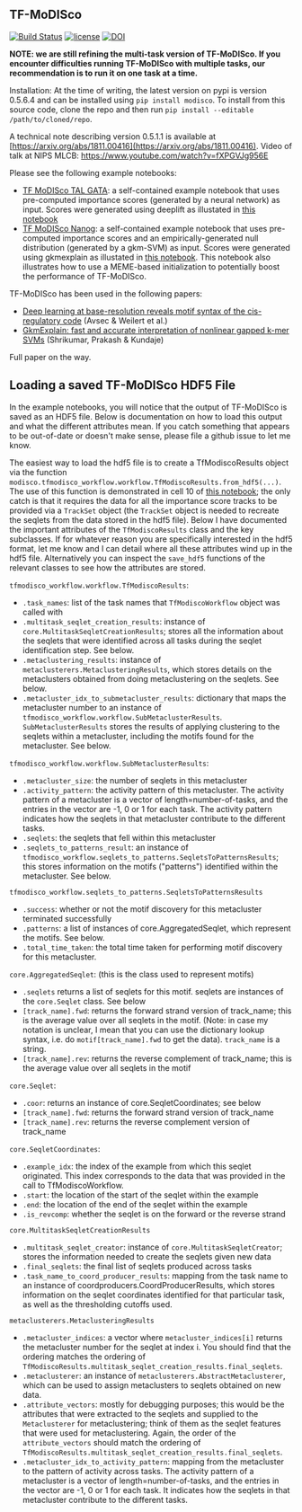 ## TF-MoDISco

[![Build Status](https://api.travis-ci.org/kundajelab/tfmodisco.svg?branch=master)](https://travis-ci.org/kundajelab/tfmodisco) [![license](https://img.shields.io/github/license/mashape/apistatus.svg?maxAge=2592000)](https://github.com/kundajelab/tfmodisco/blob/master/LICENSE) [![DOI](https://zenodo.org/badge/62352963.svg)](https://zenodo.org/badge/latestdoi/62352963)

**NOTE: we are still refining the multi-task version of TF-MoDISco. If you encounter difficulties running TF-MoDISco with multiple tasks, our recommendation is to run it on one task at a time.**

Installation:
At the time of writing, the latest version on pypi is version 0.5.6.4 and can be installed using `pip install modisco`. To install from this source code, clone the repo and then run `pip install --editable /path/to/cloned/repo`.

A technical note describing version 0.5.1.1 is available at [https://arxiv.org/abs/1811.00416](https://arxiv.org/abs/1811.00416).
Video of talk at NIPS MLCB: https://www.youtube.com/watch?v=fXPGVJg956E

Please see the following example notebooks:
- [TF MoDISco TAL GATA](examples/simulated_TAL_GATA_deeplearning/TF%20MoDISco%20TAL%20GATA.ipynb): a self-contained example notebook that uses pre-computed importance scores (generated by a neural network) as input. Scores were generated using deeplift as illustated in [this notebook](examples/simulated_TAL_GATA_deeplearning/Generate%20Importance%20Scores.ipynb)
- [TF MoDISco Nanog](examples/H1ESC_Nanog_gkmsvm/TF%20MoDISco%20Nanog.ipynb): a self-contained example notebook that uses pre-computed importance scores and an empirically-generated null distribution (generated by a gkm-SVM) as input. Scores were generated using gkmexplain as illustated in [this notebook](examples/H1ESC_Nanog_gkmsvm/Nanog_GkmExplain_Generate_Data.ipynb). This notebook also illustrates how to use a MEME-based initialization to potentially boost the performance of TF-MoDISco.

TF-MoDISco has been used in the following papers:
- [Deep learning at base-resolution reveals motif syntax of the cis-regulatory code](https://www.biorxiv.org/content/10.1101/737981v1) (Avsec & Weilert et al.)
- [GkmExplain: fast and accurate interpretation of nonlinear gapped k-mer SVMs](https://academic.oup.com/bioinformatics/article/35/14/i173/5529147) (Shrikumar, Prakash & Kundaje)

Full paper on the way.

## Loading a saved TF-MoDISco HDF5 File

In the example notebooks, you will notice that the output of TF-MoDISco is saved as an HDF5 file. Below is documentation on how to load this output and what the different attributes mean. If you catch something that appears to be out-of-date or doesn't make sense, please file a github issue to let me know.

The easiest way to load the hdf5 file is to create a TfModiscoResults object via the function `modisco.tfmodisco_workflow.workflow.TfModiscoResults.from_hdf5(...)`. The use of this function is demonstrated in cell 10 of [this notebook](https://github.com/kundajelab/tfmodisco/blob/948d62c5143f4e05469f63610e7c9cf2033f0f76/examples/simulated_TAL_GATA_deeplearning/With%20Hit%20Scoring%20TF%20MoDISco%20TAL%20GATA.ipynb); the only catch is that it requires the data for all the importance score tracks to be provided via a `TrackSet` object (the `TrackSet` object is needed to recreate the seqlets from the data stored in the hdf5 file). Below I have documented the important attributes of the `TfModiscoResults` class and the key subclasses. If for whatever reason you are specifically interested in the hdf5 format, let me know and I can detail where all these attributes wind up in the hdf5 file. Alternatively you can inspect the `save_hdf5` functions of the relevant classes to see how the attributes are stored.

`tfmodisco_workflow.workflow.TfModiscoResults`:
- `.task_names`: list of the task names that `TfModiscoWorkflow` object was called with
- `.multitask_seqlet_creation_results`: instance of `core.MultitaskSeqletCreationResults`; stores all the information about the seqlets that were identified across all tasks during the seqlet identification step. See below.
- `.metaclustering_results`: instance of `metaclusterers.MetaclusteringResults`, which stores details on the metaclusters obtained from doing metaclustering on the seqlets. See below.
- `.metacluster_idx_to_submetacluster_results`: dictionary that maps the metacluster number to an instance of `tfmodisco_workflow.workflow.SubMetaclusterResults`. `SubMetaclusterResults` stores the results of applying clustering to the seqlets within a metacluster, including the motifs found for the metacluster. See below.

`tfmodisco_workflow.workflow.SubMetaclusterResults`:
- `.metacluster_size`: the number of seqlets in this metacluster
- `.activity_pattern`: the activity pattern of this metacluster. The activity pattern of a metacluster is a vector of length=number-of-tasks, and the entries in the vector are -1, 0 or 1 for each task. The activity pattern indicates how the seqlets in that metacluster contribute to the different tasks.
- `.seqlets`: the seqlets that fell within this metacluster
- `.seqlets_to_patterns_result`: an instance of `tfmodisco_workflow.seqlets_to_patterns.SeqletsToPatternsResults`; this stores information on the motifs ("patterns") identified within the metacluster. See below.

`tfmodisco_workflow.seqlets_to_patterns.SeqletsToPatternsResults`
- `.success`: whether or not the motif discovery for this metacluster terminated successfully
- `.patterns`: a list of instances of core.AggregatedSeqlet, which represent the motifs. See below.
- `.total_time_taken`: the total time taken for performing motif discovery for this metacluster.

`core.AggregatedSeqlet`: (this is the class used to represent motifs)
- `.seqlets` returns a list of seqlets for this motif. seqlets are instances of the `core.Seqlet` class. See below
- `[track_name].fwd`: returns the forward strand version of track_name; this is the average value over all seqlets in the motif. (Note: in case my notation is unclear, I mean that you can use the dictionary lookup syntax, i.e. do `motif[track_name].fwd` to get the data). `track_name` is a string.
- `[track_name].rev`: returns the reverse complement of track_name; this is the average value over all seqlets in the motif

`core.Seqlet`:
- `.coor`: returns an instance of core.SeqletCoordinates; see below
- `[track_name].fwd`: returns the forward strand version of track_name
- `[track_name].rev`: returns the reverse complement version of track_name

`core.SeqletCoordinates`:
- `.example_idx`: the index of the example from which this seqlet originated. This index corresponds to the data that was provided in the call to TfModiscoWorkflow.
- `.start`: the location of the start of the seqlet within the example
- `.end`: the location of the end of the seqlet within the example
- `.is_revcomp`: whether the seqlet is on the forward or the reverse strand

`core.MultitaskSeqletCreationResults`
- `.multitask_seqlet_creator`: instance of `core.MultitaskSeqletCreator`; stores the information needed to create the seqlets given new data
- `.final_seqlets`: the final list of seqlets produced across tasks
- `.task_name_to_coord_producer_results`: mapping from the task name to an instance of coordproducers.CoordProducerResults, which stores information on the seqlet coordinates identified for that particular task, as well as the thresholding cutoffs used.

`metaclusterers.MetaclusteringResults`
- `.metacluster_indices`: a vector where `metacluster_indices[i]` returns the metacluster number for the seqlet at index i. You should find that the ordering matches the ordering of `TfModiscoResults.multitask_seqlet_creation_results.final_seqlets`.
- `.metaclusterer`: an instance of `metaclusterers.AbstractMetaclusterer`, which can be used to assign metaclusters to seqlets obtained on new data.
- `.attribute_vectors`: mostly for debugging purposes; this would be the attributes that were extracted to the seqlets and supplied to the `Metaclusterer` for metaclustering; think of them as the seqlet features that were used for metaclustering. Again, the order of the `attribute_vectors` should match the ordering of `TfModiscoResults.multitask_seqlet_creation_results.final_seqlets`.
- `.metacluster_idx_to_activity_pattern`: mapping from the metacluster to the pattern of activity across tasks. The activity pattern of a metacluster is a vector of length=number-of-tasks, and the entries in the vector are -1, 0 or 1 for each task. It indicates how the seqlets in that metacluster contribute to the different tasks.

